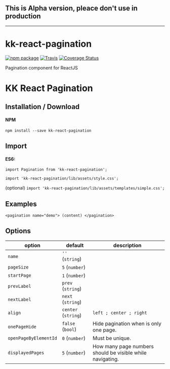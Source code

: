 ## This is Alpha version, pleace don't use in production

---

# kk-react-pagination

[![npm package](https://img.shields.io/npm/v/kk-react-pagination.png?style=flat-square)](https://www.npmjs.org/package/kk-react-pagination)
[![Travis](https://travis-ci.org/KrzysiekF/kk-react-pagination.svg?style=flat-square)](https://travis-ci.org/KrzysiekF/kk-react-pagination)
[![Coverage Status](https://coveralls.io/repos/github/KrzysiekF/kk-react-pagination/badge.svg?branch=master&style=flat-square)](https://coveralls.io/github/KrzysiekF/kk-react-pagination?branch=master)


Pagination component for ReactJS


KK React Pagination
===================

Installation / Download
-----------------------

#### NPM
`npm install --save kk-react-pagination`
                
Import
--------
#### ES6:
`import Pagination from 'kk-react-pagination';`

`import 'kk-react-pagination/lib/assets/style.css';`

(optional) `import 'kk-react-pagination/lib/assets/templates/simple.css';`

Examples
--------
`<pagination name="demo"> (content) </pagination>`

Options
-------

| option      | default         | description |
|-------------|-----------------|-------------|
| `name`      | `''` (`string`) |             |
| `pageSize`  | `5` (`number`)  |             |
| `startPage` | `1` (`number`)  |             |
| `prevLabel` | `prev` (`string`)  |             |
| `nextLabel` | `next` (`string`)  |             |
| `align` | `center` (`string`)  | `left ; center ; right` |
| `onePageHide` | `false ` (`bool`)  | Hide pagination when is only one page. |
| `openPageByElementId` | `0` (`number`)  | Must be unique. |
| `displayedPages` | `5` (`number`)  | How many page numbers should be visible while navigating. |
